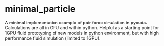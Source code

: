 # minimal_particle
A minimal implementation example of pair force simulation in pycuda. Calculations are all in GPU and within python. 
Helpful as a starting point for 1GPU fluid prototyping of new models in python environment, but with high performance fluid simulation (limited to 1GPU).


